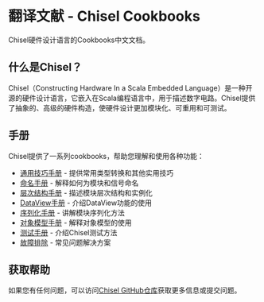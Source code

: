 # 翻译文献 - Chisel Cookbooks

Chisel硬件设计语言的Cookbooks中文文档。

## 什么是Chisel？

Chisel（Constructing Hardware In a Scala Embedded Language）是一种开源的硬件设计语言，它嵌入在Scala编程语言中，用于描述数字电路。Chisel提供了抽象的、高级的硬件构造，使硬件设计更加模块化、可重用和可测试。

## 手册

Chisel提供了一系列cookbooks，帮助您理解和使用各种功能：

- [通用技巧手册](cookbooks/cookbook.md) - 提供常用类型转换和其他实用技巧
- [命名手册](cookbooks/naming.md) - 解释如何为模块和信号命名
- [层次结构手册](cookbooks/hierarchy.md) - 描述模块层次结构和实例化
- [DataView手册](cookbooks/dataview.md) - 介绍DataView功能的使用
- [序列化手册](cookbooks/serialization.md) - 讲解模块序列化方法
- [对象模型手册](cookbooks/objectmodel.md) - 解释对象模型的使用
- [测试手册](cookbooks/testing.md) - 介绍Chisel测试方法
- [故障排除](cookbooks/troubleshooting.md) - 常见问题解决方案

## 获取帮助

如果您有任何问题，可以访问[Chisel GitHub仓库](https://github.com/chipsalliance/chisel)获取更多信息或提交问题。

